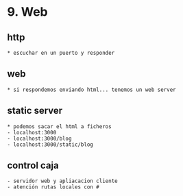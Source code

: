 # 9. Web

## http
	* escuchar en un puerto y responder
## web
	* si respondemos enviando html... tenemos un web server
## static server
	* podemos sacar el html a ficheros
	- localhost:3000
	- localhost:3000/blog
	- localhost:3000/static/blog
## control caja
	- servidor web y apliacacion cliente
	- atención rutas locales con #
